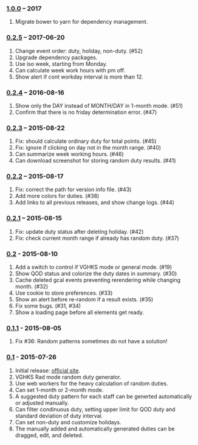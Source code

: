 ### [1.0.0](/vghks-random-duty/ver/1.0.0/) – 2017

1. Migrate bower to yarn for dependency management.

### [0.2.5](/vghks-random-duty/ver/0.2.5/) – 2017-06-20

1. Change event order: duty, holiday, non-duty. (#52)
2. Upgrade dependency packages.
3. Use iso week, starting from Monday.
4. Can calculate week work hours with pm off.
5. Show alert if cont workday interval is more than 12.

### [0.2.4](/vghks-random-duty/ver/0.2.4/) – 2016-08-16

1. Show only the DAY instead of MONTH/DAY in 1-month mode. (#51)
2. Confirm that there is no friday determination error. (#47)

### [0.2.3](/vghks-random-duty/ver/0.2.3/) – 2015-08-22

1. Fix: should calculate ordinary duty for total points. (#45)
2. Fix: ignore if clicking on day not in the month range. (#40)
3. Can summarize week working hours. (#46)
4. Can download screenshot for storing random duty results. (#41)

### [0.2.2](/vghks-random-duty/ver/0.2.2/) – 2015-08-17

1. Fix: correct the path for version info file. (#43)
2. Add more colors for duties. (#38)
3. Add links to all previous releases, and show change logs. (#44)

### [0.2.1](/vghks-random-duty/ver/0.2.1/) – 2015-08-15

1. Fix: update duty status after deleting holiday. (#42)
2. Fix: check current month range if already has random duty. (#37)

### [0.2](/vghks-random-duty/ver/0.2.0/) - 2015-08-10

1. Add a switch to control if VGHKS mode or general mode. (#19)
2. Show QOD status and colorize the duty dates in summary. (#30)
3. Cache deleted gcal events preventing rerendering while changing month. (#32)
4. Use cookie to store preferences. (#33)
5. Show an alert before re-random if a result exists. (#35)
6. Fix some bugs. (#31, #34)
7. Show a loading page before all elements get ready.

### [0.1.1](/vghks-random-duty/ver/0.1.1/) - 2015-08-05

1. Fix #36: Random patterns sometimes do not have a solution!

### [0.1](/vghks-random-duty/ver/0.1.0/) - 2015-07-26

1. Initial release: [official site](http://radtools.tsai.it/vghks-random-duty/).
2. VGHKS Rad mode random duty generator.
3. Use web workers for the heavy calculation of random duties.
4. Can set 1-month or 2-month mode.
5. A suggested duty pattern for each staff can be generted automatically or adjusted manually.
6. Can filter condinuous duty, setting upper limit for QOD duty and standard deviation of duty interval.
7. Can set non-duty and customize holidays.
8. The manually added and automatically generated duties can be dragged, edit, and deleted.